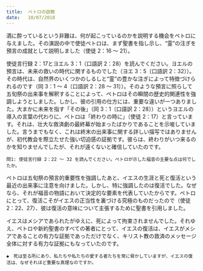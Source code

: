 ```yaml
---
title:  ペトロの説教
date:   10/07/2018
---
```


酒に酔っているという非難は、何が起こっているのかを説明する機会をペトロに与えました。その演説の中で使徒ペトロは、まず聖書を指し示し、“霊”の注ぎを預言の成就として説明しました（使徒 2：16 ～ 21）。

使徒言行録 2：17とヨエル 3：1（口語訳 2：28）を読んでください。ヨエルの預言は、未来の救いの時代に関するものでした（ヨエ 3：5〔口語訳 2：32〕）。その時代は、自然界のいくつかのしるしと“霊”の豊かな注ぎによって特徴づけられるのです（同 3：1 ～ 4〔口語訳 2：28 ～ 31〕）。そのような預言に照らして五旬祭の出来事を解釈することによって、ペトロはその瞬間の歴史的関連性を強調しようとしました。しかし、彼の引用の仕方には、重要な違いが一つありました。大まかに未来を指す「その後」（同 3：1〔口語訳 2：28〕）というヨエルの導入の言葉の代わりに、ペトロは「終わりの時に」（使徒 2：17）と言っています。それは、壮大な救済劇の最終幕が始まったばかりであることを示唆していました。言うまでもなく、これは終末の出来事に関する詳しい描写ではありませんが、初代教会を際立たせた強い切迫感の証拠です。彼らは、終わりがいつ来るのかを知りませんでしたが、それが遠くないと確信していたのです。

`問1: 使徒言行録 2：22 ～ 32 を読んでください。ペトロが示した福音の主要な点は何でしたか。`

ペトロは五旬祭の預言的重要性を強調したあと、イエスの生涯と死と復活という最近の出来事に注意を向けました。しかし、特に強調したのは復活でした。なぜなら、それが福音の物語において決定的な要素を代表していたからです。ペトロにとって、復活こそがイエスの正当性を裏づける究極のものだったので（使徒 2：22、27）、彼は復活の意味について主張するために聖書を引用しました。

イエスはメシアであられたがゆえに、死によって拘束されませんでした。それゆえ、ペトロや新約聖書のすべての著者にとって、イエスの復活は、イエスがメシアであることの有力な証拠であっただけでなく、キリスト教の救済のメッセージ全体に対する有力な証拠にもなっていたのです。

`◆　死は至る所にあり、私たちや私たちの愛する者たちを常に脅かしていますが、イエスの復活は、なぜそれほど重要な真理なのですか。`